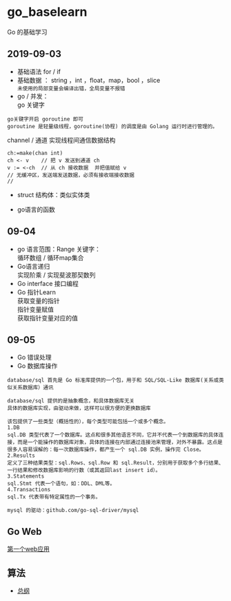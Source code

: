 # go_baselearn
Go 的基础学习   


## 2019-09-03
+ 基础语法 for / if   
+ 基础数据 ：
string ，int ，float，map，bool ，slice   
`未使用的局部变量会编译出错，全局变量不报错`
+  go / 并发：  
 go 关键字
```cassandraql
go关键字开启 goroutine 即可  
goroutine 是轻量级线程，goroutine(协程) 的调度是由 Golang 运行时进行管理的。
```
channel / 通道 实现线程间通信数据结构
```cassandraql
ch:=make(chan int)
ch <- v    // 把 v 发送到通道 ch
v := <-ch  // 从 ch 接收数据  并把值赋给 v
// 无缓冲区，发送端发送数据，必须有接收端接收数据
//            
```

+ struct 结构体：类似实体类  

+ go语言的函数

## 09-04
+ go 语言范围：Range 关键字：  
循环数组  / 循环map集合
+ Go语言递归  
实现阶乘 / 实现斐波那契数列
+ Go interface 接口编程
+ Go 指针Learn  
获取变量的指针  
指针变量赋值  
获取指针变量对应的值

## 09-05
+ Go 错误处理
+ Go 数据库操作
```cassandraql
database/sql 首先是 Go 标准库提供的一个包，用于和 SQL/SQL-Like 数据库(关系或类似关系数据库）通讯   

database/sql 提供的是抽象概念，和具体数据库无关  
具体的数据库实现，由驱动来做，这样可以很方便的更换数据库

该包提供了一些类型（概括性的），每个类型可能包括一个或多个概念。
1.DB  
sql.DB 类型代表了一个数据库。这点和很多其他语言不同，它并不代表一个到数据库的具体连接，而是一个能操作的数据库对象，具体的连接在内部通过连接池来管理，对外不暴露。这点是很多人容易误解的：每一次数据库操作，都产生一个 sql.DB 实例，操作完 Close。
2.Results  
定义了三种结果类型：sql.Rows、sql.Row 和 sql.Result，分别用于获取多个多行结果、一行结果和修改数据库影响的行数（或其返回last insert id）。
3.Statements  
sql.Stmt 代表一个语句，如：DDL、DML等。
4.Transactions  
sql.Tx 代表带有特定属性的一个事务。

mysql 的驱动：github.com/go-sql-driver/mysql
```


## Go Web 
[第一个web应用](https://github.com/lucasIsfyf/go_baselearn/blob/master/learn/web/FirstWebApp.go)

## 算法 
+ [总纲](https://github.com/lucasIsfyf/go_baselearn/tree/master/learn/algorithm)
